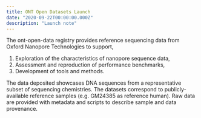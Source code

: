 ```yaml
---
title: ONT Open Datasets Launch
date: "2020-09-22T00:00:00.000Z"
description: "Launch note"
---
```


The ont-open-data registry provides reference sequencing data from Oxford
Nanopore Technologies to support,

1. Exploration of the characteristics of
nanopore sequence data,
2. Assessment and reproduction of performance
benchmarks,
3. Development of tools and methods.

The data deposited showcases DNA sequences from a representative subset of
sequencing chemistries. The datasets correspond to publicly-available reference
samples (e.g. GM24385 as reference human). Raw data are provided with metadata
and scripts to describe sample and data provenance.

